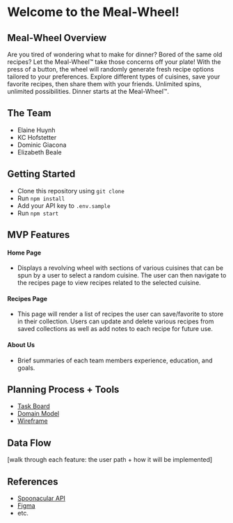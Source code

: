 # Welcome to the Meal-Wheel!

## Meal-Wheel Overview

Are you tired of wondering what to make for dinner? Bored of the same old recipes? Let the Meal-Wheel™ take those concerns off your plate! With the press of a button, the wheel will randomly generate fresh recipe options tailored to your preferences. Explore different types of cuisines, save your favorite recipes, then share them with your friends. Unlimited spins, unlimited possibilities. Dinner starts at the Meal-Wheel™.

## The Team

- Elaine Huynh
- KC Hofstetter
- Dominic Giacona
- Elizabeth Beale

## Getting Started

- Clone this repository using `git clone`
- Run `npm install`
- Add your API key to `.env.sample`
- Run `npm start`

## MVP Features

#### Home Page
- Displays a revolving wheel with sections of various cuisines that can be spun by a user to select a random cuisine. The user can then navigate to the recipes page to view recipes related to the selected cuisine.

#### Recipes Page
- This page will render a list of recipes the user can save/favorite to store in their collection. Users can update and delete various recipes from saved collections as well as add notes to each recipe for future use.

#### About Us
- Brief summaries of each team members experience, education, and goals.

## Planning Process + Tools

- [Task Board](https://www.figma.com/file/pEkToYnDUGIEcniFiL54P7/301-Project?node-id=0%3A1)
- [Domain Model](linked)
- [Wireframe](https://www.figma.com/file/Yena0C47DjM6qkXmdhbyTk/Meal-Wheel-Wireframe?node-id=475%3A145)

## Data Flow

[walk through each feature: the user path + how it will be implemented]

## References

- [Spoonacular API](https://spoonacular.com/food-api)
- [Figma](Figma.com)
- etc.